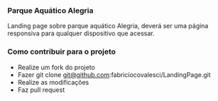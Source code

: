 ### Parque Aquático Alegria

Landing page sobre parque aquático Alegria, deverá ser uma página responsiva para qualquer dispositivo que acessar.

### Como contribuir para o projeto

- Realize um fork do projeto
- Fazer git clone git@github.com:fabriciocovalesci/LandingPage.git 
- Realize as modificações
- Faz pull request